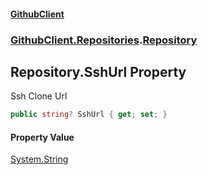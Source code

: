 #### [GithubClient](index 'index')
### [GithubClient.Repositories](GithubClient.Repositories 'GithubClient.Repositories').[Repository](GithubClient.Repositories.Repository 'GithubClient.Repositories.Repository')

## Repository.SshUrl Property

Ssh Clone Url

```csharp
public string? SshUrl { get; set; }
```

#### Property Value
[System.String](https://docs.microsoft.com/en-us/dotnet/api/System.String 'System.String')